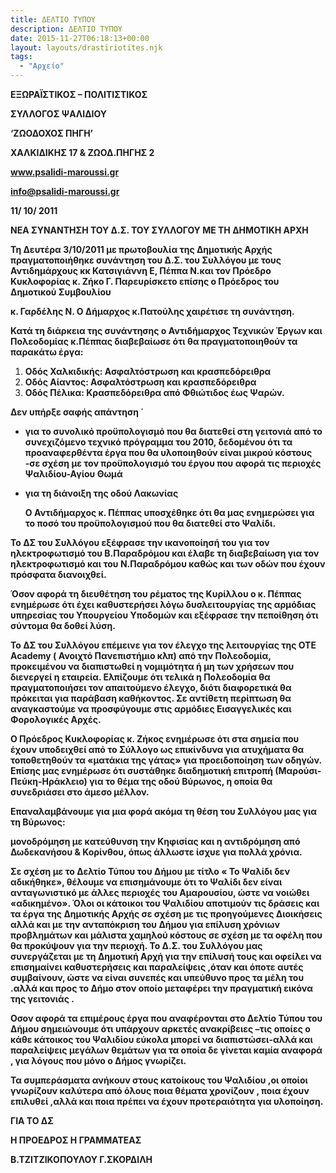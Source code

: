 ```yaml
---
title: ΔΕΛΤΙΟ ΤΥΠΟΥ
description: ΔΕΛΤΙΟ ΤΥΠΟΥ
date: 2015-11-27T06:18:13+00:00
layout: layouts/drastiriotites.njk
tags:
  - "Αρχείο"
---
```


<!-- excerpt -->

**ΕΞΩΡΑΪΣΤΙΚΟΣ – ΠΟΛΙΤΙΣΤΙΚΟΣ**

**ΣΥΛΛΟΓΟΣ ΨΑΛΙΔΙΟΥ**

**‘ΖΩΟΔΟΧΟΣ ΠΗΓΗ’**

**ΧΑΛΚΙΔΙΚΗΣ 17 &amp; ΖΩΟΔ.ΠΗΓΗΣ 2**

**www.psalidi-maroussi.gr**

**info@psalidi-maroussi.gr**

**11/ 10/ 2011**

**ΝΕΑ ΣΥΝΑΝΤΗΣΗ ΤΟΥ Δ.Σ. ΤΟΥ ΣΥΛΛΟΓΟΥ ΜΕ ΤΗ ΔΗΜΟΤΙΚΗ ΑΡΧΗ**

**Τη Δευτέρα 3/10/2011 με πρωτοβουλία της Δημοτικής Αρχής πραγματοποιήθηκε συνάντηση του Δ.Σ. του Συλλόγου με τους Αντιδημάρχους κκ Κατσιγιάννη Ε, Πέππα Ν.και τον Πρόεδρο Κυκλοφορίας κ. Ζήκο Γ. Παρευρίσκετο επίσης ο Πρόεδρος του Δημοτικού Συμβουλίου**

**κ. Γαρδέλης Ν. Ο Δήμαρχος κ.Πατούλης χαιρέτισε τη συνάντηση.**

**Κατά τη διάρκεια της συνάντησης ο Αντιδήμαρχος Τεχνικών Έργων και Πολεοδομίας κ.Πέππας διαβεβαίωσε ότι θα πραγματοποιηθούν τα παρακάτω έργα:**

1. **Οδός Χαλκιδικής: Ασφαλτόστρωση και κρασπεδόρειθρα**
2. **Οδός Αίαντος: Ασφαλτόστρωση και κρασπεδόρειθρα**
3. **Οδός Πέλικα: Κρασπεδόρειθρα από Φθιώτιδος έως Ψαρών.**

**Δεν υπήρξε σαφής απάντηση ΄**

- **για το συνολικό προϋπολογισμό που θα διατεθεί στη γειτονιά από το συνεχιζόμενο τεχνικό πρόγραμμα του 2010, δεδομένου ότι τα προαναφερθέντα έργα που θα υλοποιηθούν είναι μικρού κόστους -σε σχέση με τον προϋπολογισμό του έργου που αφορά τις περιοχές Ψαλιδίου-Αγίου Θωμά**
- **για τη διάνοιξη της οδού Λακωνίας**

  **Ο Αντιδήμαρχος κ. Πέππας υποσχέθηκε ότι θα μας ενημερώσει για το ποσό του προϋπολογισμού που θα διατεθεί στο Ψαλίδι.**

**Το ΔΣ του Συλλόγου εξέφρασε την ικανοποίησή του για τον ηλεκτροφωτισμό του Β.Παραδρόμου και έλαβε τη διαβεβαίωση για τον ηλεκτροφωτισμό και του Ν.Παραδρόμου καθώς και των οδών που έχουν πρόσφατα διανοιχθεί.**

**Όσον αφορά τη διευθέτηση του ρέματος της Κυρίλλου ο κ. Πέππας ενημέρωσε ότι έχει καθυστερήσει λόγω δυσλειτουργίας της αρμόδιας υπηρεσίας του Υπουργείου Υποδομών και εξέφρασε την πεποίθηση ότι σύντομα θα δοθεί λύση.**

**Το ΔΣ του Συλλόγου επέμεινε για τον έλεγχο της λειτουργίας της ΟΤΕ Academy ( Ανοιχτό Πανεπιστήμιο κλπ) από την Πολεοδομία, προκειμένου να διαπιστωθεί η νομιμότητα ή μη των χρήσεων που διενεργεί η εταιρεία. Ελπίζουμε ότι τελικά η Πολεοδομία θα πραγματοποιήσει τον απαιτούμενο έλεγχο, διότι διαφορετικά θα πρόκειται για παράβαση καθήκοντος. Σε αντίθετη περίπτωση θα αναγκαστούμε να προσφύγουμε στις αρμόδιες Εισαγγελικές και Φορολογικές Αρχές.**

**Ο Πρόεδρος Κυκλοφορίας κ. Ζήκος ενημέρωσε ότι στα σημεία που έχουν υποδειχθεί από το Σύλλογο ως επικίνδυνα για ατυχήματα θα τοποθετηθούν τα «ματάκια της γάτας» για προειδοποίηση των οδηγών. Επίσης μας ενημέρωσε ότι συστάθηκε διαδημοτική επιτροπή (Μαρούσι-Πεύκη-Ηράκλειο) για το θέμα της οδού Βύρωνος, η οποία θα συνεδριάσει στο άμεσο μέλλον.**

**Επαναλαμβάνουμε για μια φορά ακόμα τη θέση του Συλλόγου μας για τη Βύρωνος:**

**μονοδρόμηση με κατεύθυνση την Κηφισίας και η αντιδρόμηση από Δωδεκανήσου &amp; Κορίνθου, όπως άλλωστε ίσχυε για πολλά χρόνια.**

**Σε σχέση με το Δελτίο Τύπου του Δήμου με τίτλο « Το Ψαλίδι δεν αδικήθηκε», θέλουμε να επισημάνουμε ότι το Ψαλίδι δεν είναι ανταγωνιστικό με άλλες περιοχές του Αμαρουσίου, ώστε να νοιώθει «αδικημένο». Όλοι οι κάτοικοι του Ψαλιδίου αποτιμούν τις δράσεις και τα έργα της Δημοτικής Αρχής σε σχέση με τις προηγούμενες Διοικήσεις αλλά και με την ανταπόκριση του Δήμου για επίλυση χρόνιων προβλημάτων και μάλιστα χαμηλού κόστους σε σχέση με τα οφέλη που θα προκύψουν για την περιοχή. Το Δ.Σ. του Συλλόγου μας συνεργάζεται με τη Δημοτική Αρχή για την επίλυσή τους και οφείλει να επισημαίνει καθυστερήσεις και παραλείψεις ,όταν και όποτε αυτές συμβαίνουν, ώστε να είναι συνεπές και υπεύθυνο προς τα μέλη του .αλλά και προς το Δήμο στον οποίο μεταφέρει την πραγματική εικόνα της γειτονιάς .**

**Οσον αφορά τα επιμέρους έργα που αναφέρονται στο Δελτίο Τύπου του Δήμου σημειώνουμε ότι υπάρχουν αρκετές ανακρίβειες –τις οποίες ο κάθε κάτοικος του Ψαλιδίου εύκολα μπορεί να διαπιστώσει-αλλά και παραλείψεις μεγάλων θεμάτων για τα οποία δε γίνεται καμία αναφορά , για λόγους που μόνο ο Δήμος γνωρίζει.**

**Τα συμπεράσματα ανήκουν στους κατοίκους του Ψαλιδίου ,οι οποίοι γνωρίζουν καλύτερα από όλους ποια θέματα χρονίζουν , ποια έχουν επιλυθεί ,αλλά και ποια πρέπει να έχουν προτεραιότητα για υλοποίηση.**

**ΓΙΑ ΤΟ ΔΣ**

**Η ΠΡΟΕΔΡΟΣ Η ΓΡΑΜΜΑΤΕΑΣ**

**Β.ΤΖΙΤΖΙΚΟΠΟΥΛΟΥ Γ.ΣΚΟΡΔΙΛΗ**
